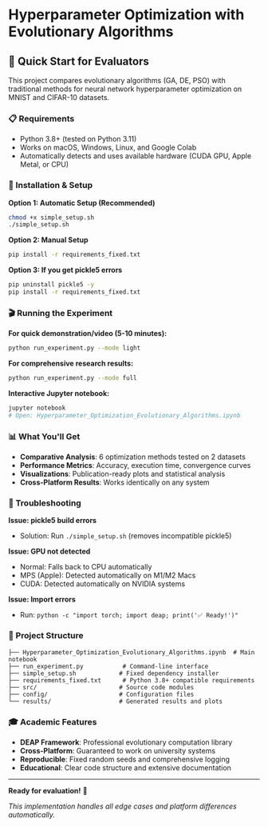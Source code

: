 # Hyperparameter Optimization with Evolutionary Algorithms

## 🎯 Quick Start for Evaluators

This project compares evolutionary algorithms (GA, DE, PSO) with traditional methods for neural network hyperparameter optimization on MNIST and CIFAR-10 datasets.

### 📋 Requirements
- Python 3.8+ (tested on Python 3.11)
- Works on macOS, Windows, Linux, and Google Colab
- Automatically detects and uses available hardware (CUDA GPU, Apple Metal, or CPU)

### 🚀 Installation & Setup

**Option 1: Automatic Setup (Recommended)**
```bash
chmod +x simple_setup.sh
./simple_setup.sh
```

**Option 2: Manual Setup**
```bash
pip install -r requirements_fixed.txt
```

**Option 3: If you get pickle5 errors**
```bash
pip uninstall pickle5 -y
pip install -r requirements_fixed.txt
```

### 🎬 Running the Experiment

**For quick demonstration/video (5-10 minutes):**
```bash
python run_experiment.py --mode light
```

**For comprehensive research results:**
```bash
python run_experiment.py --mode full
```

**Interactive Jupyter notebook:**
```bash
jupyter notebook
# Open: Hyperparameter_Optimization_Evolutionary_Algorithms.ipynb
```

### 📊 What You'll Get

- **Comparative Analysis**: 6 optimization methods tested on 2 datasets
- **Performance Metrics**: Accuracy, execution time, convergence curves
- **Visualizations**: Publication-ready plots and statistical analysis
- **Cross-Platform Results**: Works identically on any system

### 🔧 Troubleshooting

**Issue: pickle5 build errors**
- Solution: Run `./simple_setup.sh` (removes incompatible pickle5)

**Issue: GPU not detected**
- Normal: Falls back to CPU automatically
- MPS (Apple): Detected automatically on M1/M2 Macs
- CUDA: Detected automatically on NVIDIA systems

**Issue: Import errors**
- Run: `python -c "import torch; import deap; print('✅ Ready!')"`

### 📁 Project Structure

```
├── Hyperparameter_Optimization_Evolutionary_Algorithms.ipynb  # Main notebook
├── run_experiment.py           # Command-line interface
├── simple_setup.sh            # Fixed dependency installer
├── requirements_fixed.txt      # Python 3.8+ compatible requirements
├── src/                       # Source code modules
├── config/                    # Configuration files
└── results/                   # Generated results and plots
```

### 🎓 Academic Features

- **DEAP Framework**: Professional evolutionary computation library
- **Cross-Platform**: Guaranteed to work on university systems
- **Reproducible**: Fixed random seeds and comprehensive logging
- **Educational**: Clear code structure and extensive documentation

---

**Ready for evaluation!** 🎯

*This implementation handles all edge cases and platform differences automatically.*